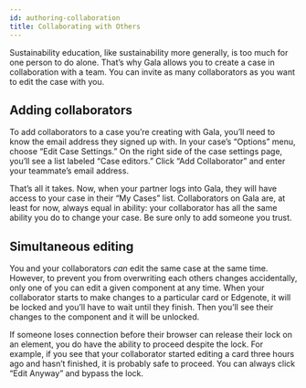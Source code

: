 ```yaml
---
id: authoring-collaboration
title: Collaborating with Others
---
```


Sustainability education, like sustainability more generally, is too much for one person to do alone.
That’s why Gala allows you to create a case in collaboration with a team.
You can invite as many collaborators as you want to edit the case with you.

## Adding collaborators

To add collaborators to a case you’re creating with Gala, you’ll need to know the email address they signed up with.
In your case’s “Options” menu, choose “Edit Case Settings.”
On the right side of the case settings page, you’ll see a list labeled “Case editors.”
Click “Add Collaborator” and enter your teammate’s email address.

That’s all it takes.
Now, when your partner logs into Gala, they will have access to your case in their “My Cases” list.
Collaborators on Gala are, at least for now, always equal in ability: your collaborator has all the same ability you do to change your case.
Be sure only to add someone you trust.

## Simultaneous editing

You and your collaborators _can_ edit the same case at the same time.
However, to prevent you from overwriting each others changes accidentally, only one of you can edit a given component at any time.
When your collaborator starts to make changes to a particular card or Edgenote, it will be locked and you’ll have to wait until they finish.
Then you’ll see their changes to the component and it will be unlocked.

If someone loses connection before their browser can release their lock on an element, you do have the ability to proceed despite the lock.
For example, if you see that your collaborator started editing a card three hours ago and hasn’t finished, it is probably safe to proceed.
You can always click “Edit Anyway” and bypass the lock.
